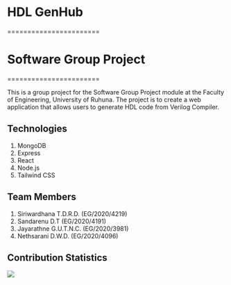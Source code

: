 # HDL GenHub 

=======================

# Software Group Project

=======================

This is a group project for the Software Group Project module at the Faculty of Engineering, University of Ruhuna. The project is to create a web application that allows users to generate HDL code from Verilog Compiler. 

## Technologies

1. MongoDB
2. Express
3. React
4. Node.js
5. Tailwind CSS

## Team Members

1. Siriwardhana T.D.R.D. (EG/2020/4219)
2. Sandarenu D.T (EG/2020/4191)
3. Jayarathne G.U.T.N.C. (EG/2020/3981)
4. Nethsarani D.W.D. (EG/2020/4096)

## Contribution Statistics
<img src="https://org-stats-widget-server.onrender.com/screenshot/test-2"/>

